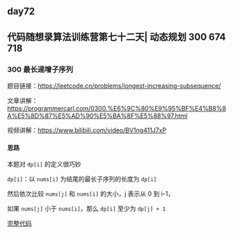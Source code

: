 ## day72

## 代码随想录算法训练营第七十二天| 动态规划 300 674 718

### 300 最长递增子序列

题目链接：https://leetcode.cn/problems/longest-increasing-subsequence/

文章讲解：https://programmercarl.com/0300.%E6%9C%80%E9%95%BF%E4%B8%8A%E5%8D%87%E5%AD%90%E5%BA%8F%E5%88%97.html

视频讲解：https://www.bilibili.com/video/BV1ng411J7xP

#### 思路

本题对 `dp[i]` 的定义很巧妙

`dp[i]`：以 `nums[i]` 为结尾的最长子序列的长度为 `dp[i]`

然后依次比较 `nums[j]` 和 `nums[i]` 的大小，j 表示从 0 到 i-1，

如果 `nums[j]` 小于 `nums[i]`，那么 `dp[i]` 至少为 `dp[j] + 1`

[完整代码](https://github.com/hd2yao/leetcode/tree/master/training/day72/0300_longest_increasing_subsequence.go)
